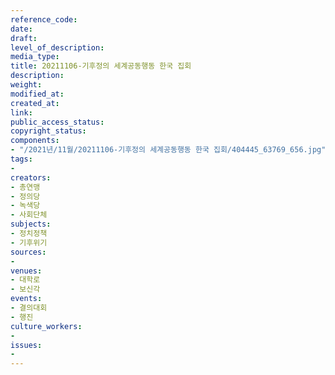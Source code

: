 ```yaml
---
reference_code: 
date: 
draft: 
level_of_description: 
media_type: 
title: 20211106-기후정의 세계공동행동 한국 집회
description: 
weight: 
modified_at: 
created_at: 
link: 
public_access_status: 
copyright_status: 
components:
- "/2021년/11월/20211106-기후정의 세계공동행동 한국 집회/404445_63769_656.jpg"
tags:
- 
creators:
- 총연맹
- 정의당
- 녹색당
- 사회단체
subjects:
- 정치정책
- 기후위기
sources:
- 
venues:
- 대학로
- 보신각
events:
- 결의대회
- 행진
culture_workers:
- 
issues:
- 
---
```

